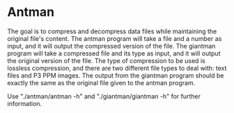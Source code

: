 # Antman

The goal is to compress and decompress data files while maintaining the original file's content. The antman program will take a file and a number as input, and it will output the compressed version of the file. The giantman program will take a compressed file and its type as input, and it will output the original version of the file. The type of compression to be used is lossless compression, and there are two different file types to deal with: text files and P3 PPM images. The output from the giantman program should be exactly the same as the original file given to the antman program.

Use "./antman/antman -h" and "./giantman/giantman -h" for further information.
